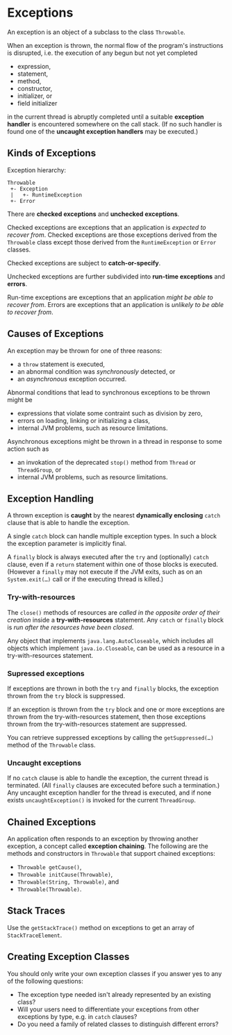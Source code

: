 
Exceptions
==========

An exception is an object of a subclass to the class `Throwable`. 

When an exception is thrown, the normal flow of the program's instructions is disrupted, i.e. the execution of any begun but not yet completed

- expression,
- statement,
- method, 
- constructor,
- initializer, or
- field initializer

in the current thread is abruptly completed until a suitable __exception handler__ is encountered somewhere on the call stack. (If no such handler is found one of the __uncaught exception handlers__ may be executed.)


Kinds of Exceptions
-------------------

Exception hierarchy:

    Throwable
     +- Exception
     |   +- RuntimeException
     +- Error

There are __checked exceptions__ and __unchecked exceptions__.

Checked exceptions are exceptions that an application is *expected to recover from*. Checked exceptions are those exceptions derived from the `Throwable` class except those derived from the `RuntimeException` or `Error` classes.

Checked exceptions are subject to __catch-or-specify__.

Unchecked exceptions are further subdivided into __run-time exceptions__ and __errors__.

Run-time exceptions are exceptions that an application *might be able to recover from*. Errors are exceptions that an application is *unlikely to be able to recover from*.


Causes of Exceptions
--------------------

An exception may be thrown for one of three reasons:

- a `throw` statement is executed,
- an abnormal condition was *synchronously* detected, or
- an *asynchronous* exception occurred. 

Abnormal conditions that lead to synchronous exceptions to be thrown might be

- expressions that violate some contraint such as division by zero,
- errors on loading, linking or initializing a class,
- internal JVM problems, such as resource limitations.

Asynchronous exceptions might be thrown in a thread in response to some action such as

- an invokation of the deprecated `stop()` method from `Thread` or `ThreadGroup`, or
- internal JVM problems, such as resource limitations.


Exception Handling
------------------

A thrown exception is __caught__ by the nearest __dynamically enclosing__ `catch` clause that is able to handle the exception.

A single `catch` block can handle multiple exception types. In such a block the exception parameter is implicitly final.

A `finally` block is always executed after the `try` and (optionally) `catch` clause, even if a `return` statement within one of those blocks is executed. (However a `finally` may not execute if the JVM exits, such as on an `System.exit(…)` call or if the executing thread is killed.)


### Try-with-resources

The `close()` methods of resources are *called in the opposite order of their creation* inside a __try-with-resources__ statement. Any `catch` or `finally` block is *run after the resources have been closed*. 

Any object that implements `java.lang.AutoCloseable`, which includes all objects which implement `java.io.Closeable`, can be used as a resource in a try-with-resources statement.


### Supressed exceptions

If exceptions are thrown in both the `try` and `finally` blocks, the exception thrown from the `try` block is suppressed.

If an exception is thrown from the `try` block and one or more exceptions are thrown from the try-with-resources statement, then those exceptions thrown from the try-with-resources statement are suppressed.

You can retrieve suppressed exceptions by calling the `getSuppressed(…)` method of the `Throwable` class.


### Uncaught exceptions

If no `catch` clause is able to handle the exception, the current thread is terminated. (All `finally` clauses are excecuted before such a termination.) Any uncaught exception handler for the thread is executed, and if none exists `uncaughtException()` is invoked for the current `ThreadGroup`.


Chained Exceptions
------------------

An application often responds to an exception by throwing another exception, a concept called __exception chaining__. The following are the methods and constructors in `Throwable` that support chained exceptions:

- `Throwable getCause()`,
- `Throwable initCause(Throwable)`,
- `Throwable(String, Throwable)`, and
- `Throwable(Throwable)`.


Stack Traces
------------

Use the `getStackTrace()` method on exceptions to get an array of `StackTraceElement`.


Creating Exception Classes
--------------------------

You should only write your own exception classes if you answer yes to any of the following questions:

- The exception type needed isn't already represented by an existing class?
- Will your users need to differentiate your exceptions from other exceptions by type, e.g. in `catch` clauses?
- Do you need a family of related classes to distinguish different errors?


